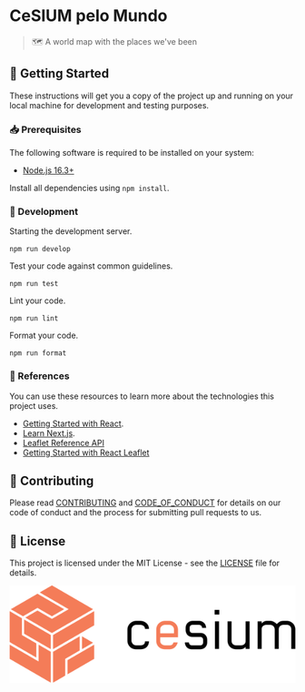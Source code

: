 [contributing]: CONTRIBUTING.md
[code_of_conduct]: CODE_OF_CONDUCT.md
[license]: LICENSE.txt

# CeSIUM pelo Mundo

> :world_map: A world map with the places we've been

## :rocket: Getting Started

These instructions will get you a copy of the project up and running on your
local machine for development and testing purposes.

### :inbox_tray: Prerequisites

The following software is required to be installed on your system:

- [Node.js 16.3+](https://nodejs.org/en/download/)

Install all dependencies using `npm install`.

### :hammer: Development

Starting the development server.

```
npm run develop
```

Test your code against common guidelines.

```
npm run test
```

Lint your code.

```
npm run lint
```

Format your code.

```
npm run format
```

### :link: References

You can use these resources to learn more about the technologies this project
uses.

- [Getting Started with React](https://reactjs.org/docs/getting-started.html).
- [Learn Next.js](https://nextjs.org/learn).
- [Leaflet Reference API](https://leafletjs.com/reference.html)
- [Getting Started with React Leaflet](https://react-leaflet.js.org/docs/start-introduction/)

## :handshake: Contributing

Please read [CONTRIBUTING][contributing] and [CODE_OF_CONDUCT][code_of_conduct]
for details on our code of conduct and the process for submitting pull requests
to us.

## :memo: License

This project is licensed under the MIT License - see the [LICENSE][license]
file for details.

![CeSIUM Logo](public/cesium.png)

